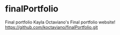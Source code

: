 # finalPortfolio
Final portfolio
Kayla Octaviano's Final portfolio website!
https://github.com/koctaviano/finalPortfolio.git
